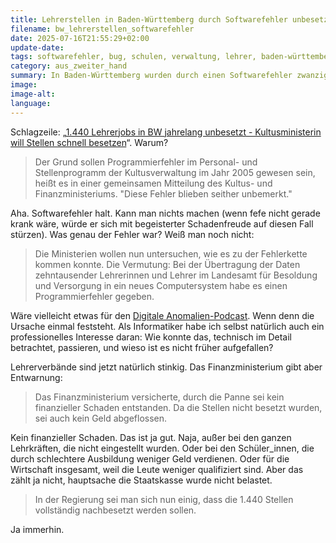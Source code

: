 ```yaml
---
title: Lehrerstellen in Baden-Württemberg durch Softwarefehler unbesetzt
filename: bw_lehrerstellen_softwarefehler
date: 2025-07-16T21:55:29+02:00
update-date:
tags: softwarefehler, bug, schulen, verwaltung, lehrer, baden-württemberg, sarkasmus, digitale anomalien
category: aus_zweiter_hand
summary: In Baden-Württemberg wurden durch einen Softwarefehler zwanzig Jahre lang insgesamt 1440 Lehrerstellen nicht besetzt.
image:
image-alt:
language:
---
```


Schlagzeile: „[1.440 Lehrerjobs in BW jahrelang unbesetzt - Kultusministerin will Stellen schnell besetzen](https://www.swr.de/swraktuell/baden-wuerttemberg/lehrerstellen-unbesetzt-wegen-computer-problemen-100.html)“. Warum?

> Der Grund sollen Programmierfehler im Personal- und Stellenprogramm der Kultusverwaltung im Jahr 2005 gewesen sein, heißt es in einer gemeinsamen Mitteilung des Kultus- und Finanzministeriums. "Diese Fehler blieben seither unbemerkt."

Aha. Softwarefehler halt. Kann man nichts machen (wenn fefe nicht gerade krank wäre, würde er sich mit begeisterter Schadenfreude auf diesen Fall stürzen). Was genau der Fehler war? Weiß man noch nicht:

> Die Ministerien wollen nun untersuchen, wie es zu der Fehlerkette kommen konnte. Die Vermutung: Bei der Übertragung der Daten zehntausender Lehrerinnen und Lehrer im Landesamt für Besoldung und Versorgung in ein neues Computersystem habe es einen Programmierfehler gegeben.

Wäre vielleicht etwas für den [Digitale Anomalien-Podcast](https://digitaleanomalien.de/). Wenn denn die Ursache einmal feststeht. Als Informatiker habe ich selbst natürlich auch ein professionelles Interesse daran: Wie konnte das, technisch im Detail betrachtet, passieren, und wieso ist es nicht früher aufgefallen?

Lehrerverbände sind jetzt natürlich stinkig. Das Finanzministerium gibt aber Entwarnung:

> Das Finanzministerium versicherte, durch die Panne sei kein finanzieller Schaden entstanden. Da die Stellen nicht besetzt wurden, sei auch kein Geld abgeflossen.

Kein finanzieller Schaden. Das ist ja gut. Naja, außer bei den ganzen Lehrkräften, die nicht eingestellt wurden. Oder bei den Schüler_innen, die durch schlechtere Ausbildung weniger Geld verdienen. Oder für die Wirtschaft insgesamt, weil die Leute weniger qualifiziert sind. Aber das zählt ja nicht, hauptsache die Staatskasse wurde nicht belastet.

> In der Regierung sei man sich nun einig, dass die 1.440 Stellen vollständig nachbesetzt werden sollen.

Ja immerhin.
